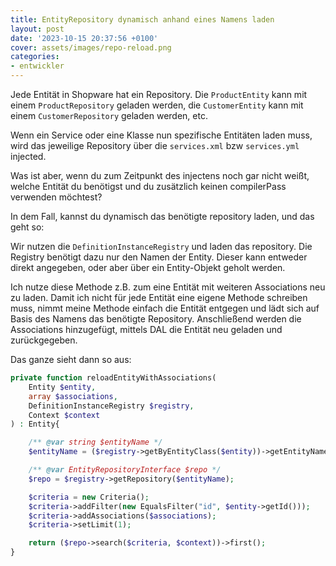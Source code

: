 ```yaml
---
title: EntityRepository dynamisch anhand eines Namens laden
layout: post
date: '2023-10-15 20:37:56 +0100'
cover: assets/images/repo-reload.png
categories:
- entwickler
---
```


Jede Entität in Shopware hat ein Repository.
Die `ProductEntity` kann mit einem `ProductRepository` geladen werden, die `CustomerEntity` kann mit einem `CustomerRepository` geladen werden, etc.

Wenn ein Service oder eine Klasse nun spezifische Entitäten laden muss, wird das jeweilige Repository über die `services.xml` bzw `services.yml` injected.

Was ist aber, wenn du zum Zeitpunkt des injectens noch gar nicht weißt, welche Entität du benötigst und du zusätzlich keinen compilerPass verwenden möchtest?

In dem Fall, kannst du dynamisch das benötigte repository laden, und das geht so:

Wir nutzen die `DefinitionInstanceRegistry` und laden das repository. Die Registry benötigt dazu nur den Namen der Entity. Dieser kann entweder direkt angegeben, oder aber über ein Entity-Objekt geholt werden.

Ich nutze diese Methode z.B. zum eine Entität mit weiteren Associations neu zu laden. Damit ich nicht für jede Entität eine eigene Methode schreiben muss, nimmt meine Methode einfach die Entität entgegen und lädt sich auf Basis des Namens das benötigte Repository. Anschließend werden die Associations hinzugefügt, mittels DAL die Entität neu geladen und zurückgegeben.

Das ganze sieht dann so aus:

```php
private function reloadEntityWithAssociations(
    Entity $entity,
    array $associations,
    DefinitionInstanceRegistry $registry,
    Context $context
) : Entity{

    /** @var string $entityName */
    $entityName = ($registry->getByEntityClass($entity))->getEntityName();

    /** @var EntityRepositoryInterface $repo */
    $repo = $registry->getRepository($entityName);

    $criteria = new Criteria();
    $criteria->addFilter(new EqualsFilter("id", $entity->getId()));
    $criteria->addAssociations($associations);
    $criteria->setLimit(1);

    return ($repo->search($criteria, $context))->first();
}
```
